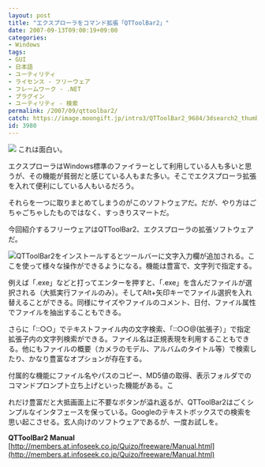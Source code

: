 ```yaml
---
layout: post
title: "エクスプローラをコマンド拡張「QTToolBar2」"
date: 2007-09-13T09:00:19+09:00
categories:
- Windows
tags: 
- GUI
- 日本語
- ユーティリティ
- ライセンス - フリーウェア
- フレームワーク - .NET
- プラグイン
- ユーティリティ - 検索
permalink: /2007/09/qttoolbar2/
catch: https://image.moongift.jp/intro3/QTToolBar2_9684/3dsearch2_thumb.png
id: 3980
---
```

[![](https://image.moongift.jp/intro3/QTToolBar2_9684/3dsearch1_thumb.png)](https://image.moongift.jp/intro3/QTToolBar2_9684/3dsearch12.png) これは面白い。   
  
エクスプローラはWindows標準のファイラーとして利用している人も多いと思うが、その機能が貧弱だと感じている人もまた多い。そこでエクスプローラ拡張を入れて便利にしている人もいるだろう。   
  
それらを一つに取りまとめてしまうのがこのソフトウェアだ。だが、やり方はごちゃごちゃしたものではなく、すっきりスマートだ。   
  
今回紹介するフリーウェアはQTToolBar2、エクスプローラの拡張ソフトウェアだ。   
  
<!--more-->  
  
[![](https://image.moongift.jp/intro3/QTToolBar2_9684/3dsearch2_thumb.png)](https://image.moongift.jp/intro3/QTToolBar2_9684/3dsearch22.png)QTToolBar2をインストールするとツールバーに文字入力欄が追加される。ここを使って様々な操作ができるようになる。機能は豊富で、文字列で指定する。   
  
例えば「.exe」などと打ってエンターを押すと、「.exe」を含んだファイルが選択される（大抵実行ファイルのみ）。そしてAlt+矢印キーでファイル選択を入れ替えることができる。同様にサイズやファイルのコメント、日付、ファイル属性でファイルを抽出することもできる。   
  
さらに「::○○」でテキストファイル内の文字検索、「::○○@(拡張子）」で指定拡張子内の文字列検索ができる。ファイル名は正規表現を利用することもできる。他にもファイルの概要（カメラのモデル、アルバムのタイトル等）で検索したり、かなり豊富なオプションが存在する。   
  
付属的な機能にファイル名やパスのコピー、MD5値の取得、表示フォルダでのコマンドプロンプト立ち上げといった機能がある。こ   
  
れだけ豊富だと大抵画面上に不要なボタンが溢れ返るが、QTToolBar2はごくシンプルなインタフェースを保っている。Googleのテキストボックスでの検索を思い起こさせる。玄人向けのソフトウェアであるが、一度お試しを。   
  
**QTToolBar2 Manual**  
[http://members.at.infoseek.co.jp/Quizo/freeware/Manual.html](http://members.at.infoseek.co.jp/Quizo/freeware/Manual.html)